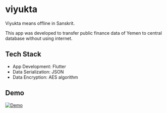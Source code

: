 # viyukta

Viyukta means offline in Sanskrit.

This app was developed to transfer public finance data of Yemen to central database without using internet.

## Tech Stack

- App Development: Flutter
- Data Serialization: JSON
- Data Encryption: AES algorithm

## Demo

[![Demo](https://img.youtube.com/vi/HybwjlJrkDM/0.jpg)](https://www.youtube.com/watch?v=HybwjlJrkDM)
